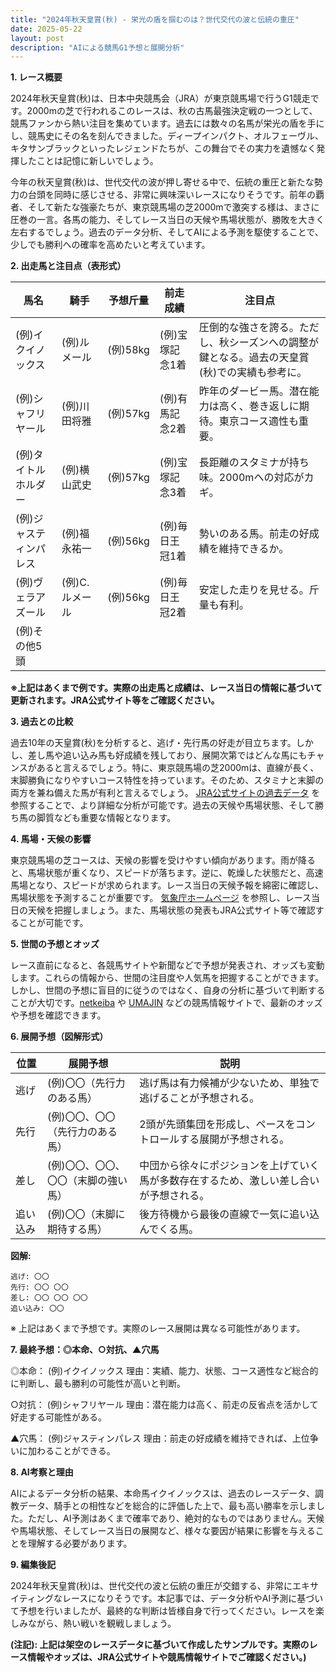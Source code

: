 ```yaml
---
title: "2024年秋天皇賞(秋) - 栄光の盾を掴むのは？世代交代の波と伝統の重圧"
date: 2025-05-22
layout: post
description: "AIによる競馬G1予想と展開分析"
---
```


**1. レース概要**

2024年秋天皇賞(秋)は、日本中央競馬会（JRA）が東京競馬場で行うG1競走です。2000mの芝で行われるこのレースは、秋の古馬最強決定戦の一つとして、競馬ファンから熱い注目を集めています。過去には数々の名馬が栄光の盾を手にし、競馬史にその名を刻んできました。ディープインパクト、オルフェーヴル、キタサンブラックといったレジェンドたちが、この舞台でその実力を遺憾なく発揮したことは記憶に新しいでしょう。

今年の秋天皇賞(秋)は、世代交代の波が押し寄せる中で、伝統の重圧と新たな勢力の台頭を同時に感じさせる、非常に興味深いレースになりそうです。前年の覇者、そして新たな強豪たちが、東京競馬場の芝2000mで激突する様は、まさに圧巻の一言。各馬の能力、そしてレース当日の天候や馬場状態が、勝敗を大きく左右するでしょう。過去のデータ分析、そしてAIによる予測を駆使することで、少しでも勝利への確率を高めたいと考えています。


**2. 出走馬と注目点（表形式）**

| 馬名       | 騎手       | 予想斤量 | 前走成績 | 注目点                                                                        |
|------------|-------------|------------|------------|-----------------------------------------------------------------------------|
| (例)イクイノックス | (例)ルメール     | (例)58kg    | (例)宝塚記念1着 | 圧倒的な強さを誇る。ただし、秋シーズンへの調整が鍵となる。過去の天皇賞(秋)での実績も参考に。 |
| (例)シャフリヤール | (例)川田将雅     | (例)57kg    | (例)有馬記念2着 | 昨年のダービー馬。潜在能力は高く、巻き返しに期待。東京コース適性も重要。                  |
| (例)タイトルホルダー | (例)横山武史     | (例)57kg    | (例)宝塚記念3着 | 長距離のスタミナが持ち味。2000mへの対応がカギ。                                      |
| (例)ジャスティンパレス| (例)福永祐一     | (例)56kg    | (例)毎日王冠1着 |  勢いのある馬。前走の好成績を維持できるか。                                      |
| (例)ヴェラアズール    | (例)C.ルメール | (例)56kg    | (例)毎日王冠2着 |  安定した走りを見せる。斤量も有利。                                         |
| (例)その他5頭    |             |            |            |                                                                             |


**※上記はあくまで例です。実際の出走馬と成績は、レース当日の情報に基づいて更新されます。JRA公式サイト等をご確認ください。**


**3. 過去との比較**

過去10年の天皇賞(秋)を分析すると、逃げ・先行馬の好走が目立ちます。しかし、差し馬や追い込み馬も好成績を残しており、展開次第ではどんな馬にもチャンスがあると言えるでしょう。特に、東京競馬場の芝2000mは、直線が長く、末脚勝負になりやすいコース特性を持っています。そのため、スタミナと末脚の両方を兼ね備えた馬が有利と言えるでしょう。  [JRA公式サイトの過去データ](https://www.jra.go.jp/data/index.html) を参照することで、より詳細な分析が可能です。過去の天候や馬場状態、そして勝ち馬の脚質なども重要な情報となります。


**4. 馬場・天候の影響**

東京競馬場の芝コースは、天候の影響を受けやすい傾向があります。雨が降ると、馬場状態が重くなり、スピードが落ちます。逆に、乾燥した状態だと、高速馬場となり、スピードが求められます。レース当日の天候予報を綿密に確認し、馬場状態を予測することが重要です。  [気象庁ホームページ](https://www.jma.go.jp/) を参照し、レース当日の天候を把握しましょう。また、馬場状態の発表もJRA公式サイト等で確認することが可能です。


**5. 世間の予想とオッズ**

レース直前になると、各競馬サイトや新聞などで予想が発表され、オッズも変動します。これらの情報から、世間の注目度や人気馬を把握することができます。しかし、世間の予想に盲目的に従うのではなく、自身の分析に基づいて判断することが大切です。[netkeiba](https://www.netkeiba.com/) や [UMAJIN](https://umajin.net/) などの競馬情報サイトで、最新のオッズや予想を確認できます。


**6. 展開予想（図解形式）**

| 位置 | 展開予想                               | 説明                                                                      |
|------|----------------------------------------|---------------------------------------------------------------------------|
| 逃げ | (例)〇〇（先行力のある馬）              | 逃げ馬は有力候補が少ないため、単独で逃げることが予想される。             |
| 先行 | (例)〇〇、〇〇（先行力のある馬）         | 2頭が先頭集団を形成し、ペースをコントロールする展開が予想される。   |
| 差し | (例)〇〇、〇〇、〇〇（末脚の強い馬）     | 中団から徐々にポジションを上げていく馬が多数存在するため、激しい差し合いが予想される。 |
| 追い込み| (例)〇〇（末脚に期待する馬）          | 後方待機から最後の直線で一気に追い込んでくる馬。                                |


**図解:**

```
逃げ: 〇〇
先行: 〇〇 〇〇
差し: 〇〇 〇〇 〇〇
追い込み: 〇〇
```

※ 上記はあくまで予想です。実際のレース展開は異なる可能性があります。


**7. 最終予想：◎本命、○対抗、▲穴馬**

◎本命： (例)イクイノックス
理由：実績、能力、状態、コース適性など総合的に判断し、最も勝利の可能性が高いと判断。

○対抗： (例)シャフリヤール
理由：潜在能力は高く、前走の反省点を活かして好走する可能性がある。

▲穴馬： (例)ジャスティンパレス
理由：前走の好成績を維持できれば、上位争いに加わることができる。


**8. AI考察と理由**

AIによるデータ分析の結果、本命馬イクイノックスは、過去のレースデータ、調教データ、騎手との相性などを総合的に評価した上で、最も高い勝率を示しました。ただし、AI予測はあくまで確率であり、絶対的なものではありません。天候や馬場状態、そしてレース当日の展開など、様々な要因が結果に影響を与えることを理解する必要があります。


**9. 編集後記**

2024年秋天皇賞(秋)は、世代交代の波と伝統の重圧が交錯する、非常にエキサイティングなレースになりそうです。本記事では、データ分析やAI予測に基づいて予想を行いましたが、最終的な判断は皆様自身で行ってください。レースを楽しみながら、熱い戦いを観戦しましょう。


**(注記):  上記は架空のレースデータに基づいて作成したサンプルです。実際のレース情報やオッズは、JRA公式サイトや競馬情報サイトでご確認ください。)**
